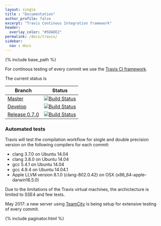```yaml
---
layout: single
title : "Documentation"
author_profile: false
excerpt: "Travis Continous Integration framework"
header:
  overlay_color: "#5DADE2"
permalink: /docs/travis/
sidebar:
  nav : docs
---
```

{% include base_path %}
<!-- {% include toc icon="gears" title="Helpers" %} -->

For continous testing of every commit we use the [Travis CI framework](https://travis-ci.org/). 

The current status is 

| Branch       |  Status |
|----------    |  ------ |
| [Master](https://travis-ci.org/paboyle/Grid)       |  [![Build Status](https://travis-ci.org/paboyle/Grid.svg?branch=master)](https://travis-ci.org/paboyle/Grid) |
| [Develop](https://travis-ci.org/paboyle/Grid)       | [![Build Status](https://travis-ci.org/paboyle/Grid.svg?branch=develop)](https://travis-ci.org/paboyle/Grid) |
| [Release 0.7.0](https://github.com/paboyle/Grid/tree/release/v0.7.0)       | [![Build Status](https://travis-ci.org/paboyle/Grid.svg?branch=release/v0.7.0)](https://github.com/paboyle/Grid/tree/release/v0.7.0) |


### Automated tests

Travis will test the compilation workflow for single and double precision version on the following compilers for each commit:

 - clang 3.7.0 on Ubuntu 14.04
 - clang 3.8.0 on Ubuntu 14.04
 - gcc 5.4.1 on Ubuntu 14.04
 - gcc 4.9.4 on Ubuntu 14.04.1
 - Apple LLVM version 8.1.0 (clang-802.0.42) on OSX (x86_64-apple-darwin16.5.0)

Due to the limitations of the Travis virtual machines, the archictecture is limited to SSE4 and few tests. 

May 2017: a new server using [TeamCity](https://www.jetbrains.com/teamcity/specials/teamcity/teamcity.html?gclid=CjwKEAjwutXIBRDV7-SDvdiNsUoSJACIlTqlygt_V8-PqWvjV23oAj8wf2suNmct9-sFfplBFYctzBoCnTvw_wcB&gclsrc=aw.ds.ds&dclid=COOh9rPt6dMCFYOmUQodkpwLfQ) is being setup for extensive testing of every commit. 


{% include paginator.html %}